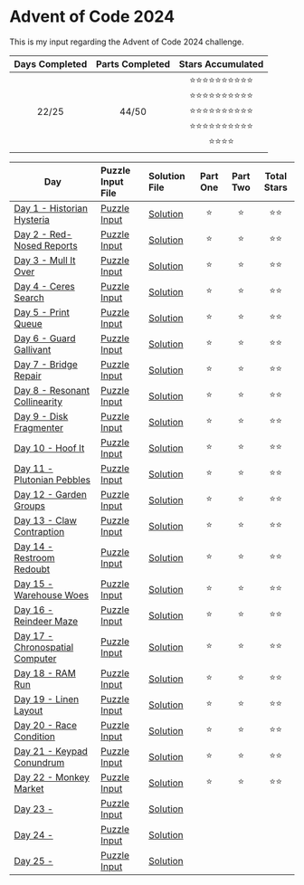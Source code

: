 # Advent of Code 2024
This is my input regarding the Advent of Code 2024 challenge.

<!-- Mark done as :star: -->

| Days Completed | Parts Completed | Stars Accumulated |
| :------------: | :-------------: | :---------------: |
| 22/25          | 44/50           | :star::star::star::star::star::star::star::star::star::star:<br>:star::star::star::star::star::star::star::star::star::star:<br>:star::star::star::star::star::star::star::star::star::star:<br>:star::star::star::star::star::star::star::star::star::star:<br>:star::star::star::star: |

| Day                                               | Puzzle Input File         | Solution File           | Part One | Part Two | Total Stars   |
| ------------------------------------------------- | :------------------------ | :---------------------- | :------: | :------: | :-----------: |
| [Day 1 - Historian Hysteria][DAY_1]               | [Puzzle Input][PUZZLE_1]  | [Solution][SOLUTION_1]  | :star:   | :star:   | :star::star:  |
| [Day 2 - Red-Nosed Reports][DAY_2]                | [Puzzle Input][PUZZLE_2]  | [Solution][SOLUTION_2]  | :star:   | :star:   | :star::star:  |
| [Day 3 - Mull It Over][DAY_3]                     | [Puzzle Input][PUZZLE_3]  | [Solution][SOLUTION_3]  | :star:   | :star:   | :star::star:  |
| [Day 4 - Ceres Search][DAY_4]                     | [Puzzle Input][PUZZLE_4]  | [Solution][SOLUTION_4]  | :star:   | :star:   | :star::star:  |
| [Day 5 - Print Queue][DAY_5]                      | [Puzzle Input][PUZZLE_5]  | [Solution][SOLUTION_5]  | :star:   | :star:   | :star::star:  |
| [Day 6 - Guard Gallivant][DAY_6]                  | [Puzzle Input][PUZZLE_6]  | [Solution][SOLUTION_6]  | :star:   | :star:   | :star::star:  |
| [Day 7 - Bridge Repair][DAY_7]                    | [Puzzle Input][PUZZLE_7]  | [Solution][SOLUTION_7]  | :star:   | :star:   | :star::star:  |
| [Day 8 - Resonant Collinearity][DAY_8]            | [Puzzle Input][PUZZLE_8]  | [Solution][SOLUTION_8]  | :star:   | :star:   | :star::star:  |
| [Day 9 - Disk Fragmenter][DAY_9]                  | [Puzzle Input][PUZZLE_9]  | [Solution][SOLUTION_9]  | :star:   | :star:   | :star::star:  |
| [Day 10 - Hoof It][DAY_10]                        | [Puzzle Input][PUZZLE_10] | [Solution][SOLUTION_10] | :star:   | :star:   | :star::star:  |
| [Day 11 - Plutonian Pebbles][DAY_11]              | [Puzzle Input][PUZZLE_11] | [Solution][SOLUTION_11] | :star:   | :star:   | :star::star:  |
| [Day 12 - Garden Groups][DAY_12]                  | [Puzzle Input][PUZZLE_12] | [Solution][SOLUTION_12] | :star:   | :star:   | :star::star:  |
| [Day 13 - Claw Contraption][DAY_13]               | [Puzzle Input][PUZZLE_13] | [Solution][SOLUTION_13] | :star:   | :star:   | :star::star:  |
| [Day 14 - Restroom Redoubt][DAY_14]               | [Puzzle Input][PUZZLE_14] | [Solution][SOLUTION_14] | :star:   | :star:   | :star::star:  |
| [Day 15 - Warehouse Woes][DAY_15]                 | [Puzzle Input][PUZZLE_15] | [Solution][SOLUTION_15] | :star:   | :star:   | :star::star:  |
| [Day 16 - Reindeer Maze][DAY_16]                  | [Puzzle Input][PUZZLE_16] | [Solution][SOLUTION_16] | :star:   | :star:   | :star::star:  |
| [Day 17 - Chronospatial Computer][DAY_17]         | [Puzzle Input][PUZZLE_17] | [Solution][SOLUTION_17] | :star:   | :star:   | :star::star:  |
| [Day 18 - RAM Run][DAY_18]                        | [Puzzle Input][PUZZLE_18] | [Solution][SOLUTION_18] | :star:   | :star:   | :star::star:  |
| [Day 19 - Linen Layout][DAY_19]                   | [Puzzle Input][PUZZLE_19] | [Solution][SOLUTION_19] | :star:   | :star:   | :star::star:  |
| [Day 20 - Race Condition][DAY_20]                 | [Puzzle Input][PUZZLE_20] | [Solution][SOLUTION_20] | :star:   | :star:   | :star::star:  |
| [Day 21 - Keypad Conundrum][DAY_21]               | [Puzzle Input][PUZZLE_21] | [Solution][SOLUTION_21] | :star:   | :star:   | :star::star:  |
| [Day 22 - Monkey Market][DAY_22]                  | [Puzzle Input][PUZZLE_22] | [Solution][SOLUTION_22] | :star:   | :star:   | :star::star:  |
| [Day 23 - ][DAY_23]                               | [Puzzle Input][PUZZLE_23] | [Solution][SOLUTION_23] |    |    |   |
| [Day 24 - ][DAY_24]                               | [Puzzle Input][PUZZLE_24] | [Solution][SOLUTION_24] |    |    |   |
| [Day 25 - ][DAY_25]                               | [Puzzle Input][PUZZLE_25] | [Solution][SOLUTION_25] |    |    |   |

<!-- Link to the days in Advent of Code -->
[DAY_1]:  https://adventofcode.com/2024/day/1
[DAY_2]:  https://adventofcode.com/2024/day/2
[DAY_3]:  https://adventofcode.com/2024/day/3
[DAY_4]:  https://adventofcode.com/2024/day/4
[DAY_5]:  https://adventofcode.com/2024/day/5
[DAY_6]:  https://adventofcode.com/2024/day/6
[DAY_7]:  https://adventofcode.com/2024/day/7
[DAY_8]:  https://adventofcode.com/2024/day/8
[DAY_9]:  https://adventofcode.com/2024/day/9
[DAY_10]: https://adventofcode.com/2024/day/10
[DAY_11]: https://adventofcode.com/2024/day/11
[DAY_12]: https://adventofcode.com/2024/day/12
[DAY_13]: https://adventofcode.com/2024/day/13
[DAY_14]: https://adventofcode.com/2024/day/14
[DAY_15]: https://adventofcode.com/2024/day/15
[DAY_16]: https://adventofcode.com/2024/day/16
[DAY_17]: https://adventofcode.com/2024/day/17
[DAY_18]: https://adventofcode.com/2024/day/18
[DAY_19]: https://adventofcode.com/2024/day/19
[DAY_20]: https://adventofcode.com/2024/day/20
[DAY_21]: https://adventofcode.com/2024/day/21
[DAY_22]: https://adventofcode.com/2024/day/22
[DAY_23]: https://adventofcode.com/2024/day/23
[DAY_24]: https://adventofcode.com/2024/day/24
[DAY_25]: https://adventofcode.com/2024/day/25

<!-- Link to the local Solution File -->
[SOLUTION_1]:  Day%201/solution.py
[SOLUTION_2]:  Day%202/solution.py
[SOLUTION_3]:  Day%203/solution.py
[SOLUTION_4]:  Day%204/solution.py
[SOLUTION_5]:  Day%205/solution.py
[SOLUTION_6]:  Day%206/solution.py
[SOLUTION_7]:  Day%207/solution.py
[SOLUTION_8]:  Day%208/solution.py
[SOLUTION_9]:  Day%209/solution.py
[SOLUTION_10]: Day%2010/solution.py
[SOLUTION_11]: Day%2011/solution.py
[SOLUTION_12]: Day%2012/solution.py
[SOLUTION_13]: Day%2013/solution.py
[SOLUTION_14]: Day%2014/solution.py
[SOLUTION_15]: Day%2015/solution.py
[SOLUTION_16]: Day%2016/solution.py
[SOLUTION_17]: Day%2017/solution.py
[SOLUTION_18]: Day%2018/solution.py
[SOLUTION_19]: Day%2019/solution.py
[SOLUTION_20]: Day%2020/solution.py
[SOLUTION_21]: Day%2021/solution.py
[SOLUTION_22]: Day%2022/solution.py
[SOLUTION_23]: Day%2023/solution.py
[SOLUTION_24]: Day%2024/solution.py
[SOLUTION_25]: Day%2025/solution.py

<!-- Link to the local Puzzle Input File -->
[PUZZLE_1]:  https://adventofcode.com/2024/day/1/input
[PUZZLE_2]:  https://adventofcode.com/2024/day/2/input
[PUZZLE_3]:  https://adventofcode.com/2024/day/3/input
[PUZZLE_4]:  https://adventofcode.com/2024/day/4/input
[PUZZLE_5]:  https://adventofcode.com/2024/day/5/input
[PUZZLE_6]:  https://adventofcode.com/2024/day/6/input
[PUZZLE_7]:  https://adventofcode.com/2024/day/7/input
[PUZZLE_8]:  https://adventofcode.com/2024/day/8/input
[PUZZLE_9]:  https://adventofcode.com/2024/day/9/input
[PUZZLE_10]: https://adventofcode.com/2024/day/10/input
[PUZZLE_11]: https://adventofcode.com/2024/day/11/input
[PUZZLE_12]: https://adventofcode.com/2024/day/12/input
[PUZZLE_13]: https://adventofcode.com/2024/day/13/input
[PUZZLE_14]: https://adventofcode.com/2024/day/14/input
[PUZZLE_15]: https://adventofcode.com/2024/day/15/input
[PUZZLE_16]: https://adventofcode.com/2024/day/16/input
[PUZZLE_17]: https://adventofcode.com/2024/day/17/input
[PUZZLE_18]: https://adventofcode.com/2024/day/18/input
[PUZZLE_19]: https://adventofcode.com/2024/day/19/input
[PUZZLE_20]: https://adventofcode.com/2024/day/20/input
[PUZZLE_21]: https://adventofcode.com/2024/day/21/input
[PUZZLE_22]: https://adventofcode.com/2024/day/22/input
[PUZZLE_23]: https://adventofcode.com/2024/day/23/input
[PUZZLE_24]: https://adventofcode.com/2024/day/24/input
[PUZZLE_25]: https://adventofcode.com/2024/day/25/input
